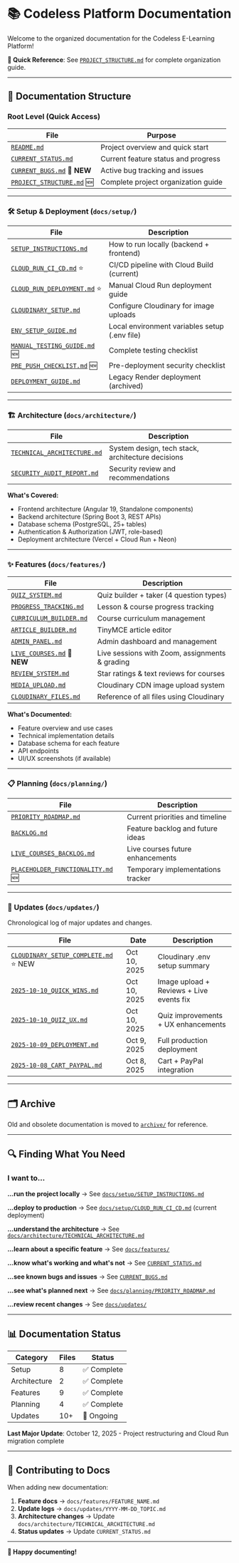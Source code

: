 # 📚 Codeless Platform Documentation

Welcome to the organized documentation for the Codeless E-Learning Platform!

**📖 Quick Reference**: See [`PROJECT_STRUCTURE.md`](PROJECT_STRUCTURE.md) for complete organization guide.

---

## 📁 **Documentation Structure**

### **Root Level (Quick Access)**
| File | Purpose |
|------|---------|
| [`README.md`](../README.md) | Project overview and quick start |
| [`CURRENT_STATUS.md`](../CURRENT_STATUS.md) | Current feature status and progress |
| [`CURRENT_BUGS.md`](CURRENT_BUGS.md) 🐛 **NEW** | Active bug tracking and issues |
| [`PROJECT_STRUCTURE.md`](PROJECT_STRUCTURE.md) 🆕 | Complete project organization guide |

---

### **🛠️ Setup & Deployment** (`docs/setup/`)
| File | Description |
|------|-------------|
| [`SETUP_INSTRUCTIONS.md`](setup/SETUP_INSTRUCTIONS.md) | How to run locally (backend + frontend) |
| [`CLOUD_RUN_CI_CD.md`](setup/CLOUD_RUN_CI_CD.md) ⭐ | CI/CD pipeline with Cloud Build (current) |
| [`CLOUD_RUN_DEPLOYMENT.md`](setup/CLOUD_RUN_DEPLOYMENT.md) ⭐ | Manual Cloud Run deployment guide |
| [`CLOUDINARY_SETUP.md`](setup/CLOUDINARY_SETUP.md) | Configure Cloudinary for image uploads |
| [`ENV_SETUP_GUIDE.md`](setup/ENV_SETUP_GUIDE.md) | Local environment variables setup (.env file) |
| [`MANUAL_TESTING_GUIDE.md`](setup/MANUAL_TESTING_GUIDE.md) 🆕 | Complete testing checklist |
| [`PRE_PUSH_CHECKLIST.md`](setup/PRE_PUSH_CHECKLIST.md) 🆕 | Pre-deployment security checklist |
| [`DEPLOYMENT_GUIDE.md`](setup/DEPLOYMENT_GUIDE.md) | Legacy Render deployment (archived) |

---

### **🏗️ Architecture** (`docs/architecture/`)
| File | Description |
|------|-------------|
| [`TECHNICAL_ARCHITECTURE.md`](architecture/TECHNICAL_ARCHITECTURE.md) | System design, tech stack, architecture decisions |
| [`SECURITY_AUDIT_REPORT.md`](architecture/SECURITY_AUDIT_REPORT.md) | Security review and recommendations |

**What's Covered:**
- Frontend architecture (Angular 19, Standalone components)
- Backend architecture (Spring Boot 3, REST APIs)
- Database schema (PostgreSQL, 25+ tables)
- Authentication & Authorization (JWT, role-based)
- Deployment architecture (Vercel + Cloud Run + Neon)

---

### **✨ Features** (`docs/features/`)
| File | Description |
|------|-------------|
| [`QUIZ_SYSTEM.md`](features/QUIZ_SYSTEM.md) | Quiz builder + taker (4 question types) |
| [`PROGRESS_TRACKING.md`](features/PROGRESS_TRACKING.md) | Lesson & course progress tracking |
| [`CURRICULUM_BUILDER.md`](features/CURRICULUM_BUILDER.md) | Course curriculum management |
| [`ARTICLE_BUILDER.md`](features/ARTICLE_BUILDER.md) | TinyMCE article editor |
| [`ADMIN_PANEL.md`](features/ADMIN_PANEL.md) | Admin dashboard and management |
| [`LIVE_COURSES.md`](features/LIVE_COURSES.md) 🎉 **NEW** | Live sessions with Zoom, assignments & grading |
| [`REVIEW_SYSTEM.md`](features/REVIEW_SYSTEM.md) | Star ratings & text reviews for courses |
| [`MEDIA_UPLOAD.md`](features/MEDIA_UPLOAD.md) | Cloudinary CDN image upload system |
| [`CLOUDINARY_FILES.md`](features/CLOUDINARY_FILES.md) | Reference of all files using Cloudinary |

**What's Documented:**
- Feature overview and use cases
- Technical implementation details
- Database schema for each feature
- API endpoints
- UI/UX screenshots (if available)

---

### **📋 Planning** (`docs/planning/`)
| File | Description |
|------|-------------|
| [`PRIORITY_ROADMAP.md`](planning/PRIORITY_ROADMAP.md) | Current priorities and timeline |
| [`BACKLOG.md`](planning/BACKLOG.md) | Feature backlog and future ideas |
| [`LIVE_COURSES_BACKLOG.md`](planning/LIVE_COURSES_BACKLOG.md) | Live courses future enhancements |
| [`PLACEHOLDER_FUNCTIONALITY.md`](planning/PLACEHOLDER_FUNCTIONALITY.md) 🆕 | Temporary implementations tracker |

---

### **📅 Updates** (`docs/updates/`)
Chronological log of major updates and changes.

| File | Date | Description |
|------|------|-------------|
| [`CLOUDINARY_SETUP_COMPLETE.md`](updates/CLOUDINARY_SETUP_COMPLETE.md) ⭐ NEW | Oct 10, 2025 | Cloudinary .env setup summary |
| [`2025-10-10_QUICK_WINS.md`](updates/2025-10-10_QUICK_WINS.md) | Oct 10, 2025 | Image upload + Reviews + Live events fix |
| [`2025-10-10_QUIZ_UX.md`](updates/2025-10-10_QUIZ_UX.md) | Oct 10, 2025 | Quiz improvements + UX enhancements |
| [`2025-10-09_DEPLOYMENT.md`](updates/2025-10-09_DEPLOYMENT.md) | Oct 9, 2025 | Full production deployment |
| [`2025-10-08_CART_PAYPAL.md`](updates/2025-10-08_CART_PAYPAL.md) | Oct 8, 2025 | Cart + PayPal integration |

---

## 🗂️ **Archive**
Old and obsolete documentation is moved to [`archive/`](../archive/) for reference.

---

## 🔍 **Finding What You Need**

### **I want to...**

**...run the project locally**
→ See [`docs/setup/SETUP_INSTRUCTIONS.md`](setup/SETUP_INSTRUCTIONS.md)

**...deploy to production**
→ See [`docs/setup/CLOUD_RUN_CI_CD.md`](setup/CLOUD_RUN_CI_CD.md) (current deployment)

**...understand the architecture**
→ See [`docs/architecture/TECHNICAL_ARCHITECTURE.md`](architecture/TECHNICAL_ARCHITECTURE.md)

**...learn about a specific feature**
→ See [`docs/features/`](features/)

**...know what's working and what's not**
→ See [`CURRENT_STATUS.md`](../CURRENT_STATUS.md)

**...see known bugs and issues**
→ See [`CURRENT_BUGS.md`](CURRENT_BUGS.md)

**...see what's planned next**
→ See [`docs/planning/PRIORITY_ROADMAP.md`](planning/PRIORITY_ROADMAP.md)

**...review recent changes**
→ See [`docs/updates/`](updates/)

---

## 📊 **Documentation Status**

| Category | Files | Status |
|----------|-------|--------|
| Setup | 8 | ✅ Complete |
| Architecture | 2 | ✅ Complete |
| Features | 9 | ✅ Complete |
| Planning | 4 | ✅ Complete |
| Updates | 10+ | 🔄 Ongoing |

**Last Major Update**: October 12, 2025 - Project restructuring and Cloud Run migration complete

---

## 🤝 **Contributing to Docs**

When adding new documentation:

1. **Feature docs** → `docs/features/FEATURE_NAME.md`
2. **Update logs** → `docs/updates/YYYY-MM-DD_TOPIC.md`
3. **Architecture changes** → Update `docs/architecture/TECHNICAL_ARCHITECTURE.md`
4. **Status updates** → Update `CURRENT_STATUS.md`

---

**📖 Happy documenting!**

